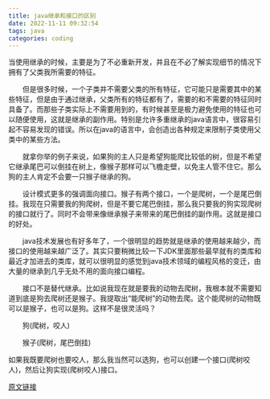 ```yaml
---
title: java继承和接口的区别
date: 2022-11-11 09:32:54
tags: java
categories: coding
---
```


当使用继承的时候，主要是为了不必重新开发，并且在不必了解实现细节的情况下拥有了父类我所需要的特征。

　　但是很多时候，一个子类并不需要父类的所有特征，它可能只是需要其中的某些特征，但是由于通过继承，父类所有的特征都有了，需要的和不需要的特征同时具备了。而那些子类实际上不需要用到的，有时候甚至是极力避免使用的特征也可以随便使用，这就是继承的副作用。特别是允许多重继承的java语言中，很容易引起不容易发现的错误。所以在java的语言中，会创造出各种规定来限制子类使用父类中的某些方法。

　　就拿你举的例子来说，如果狗的主人只是希望狗能爬比较低的树，但是不希望它继承尾巴可以倒挂在树上，像猴子那样可以飞檐走壁，以免主人管不住它。那么狗的主人肯定不会要一只猴子继承的狗。

　　设计模式更多的强调面向接口。猴子有两个接口，一个是爬树，一个是尾巴倒挂。我现在只需要我的狗爬树，但是不要它尾巴倒挂，那么我只要我的狗实现爬树的接口就行了。同时不会带来像继承猴子来带来的尾巴倒挂的副作用。这就是接口的好处。

　　java技术发展也有好多年了，一个很明显的趋势就是继承的使用越来越少，而接口的使用越来越广泛了。其实只要稍微比较一下JDK里面那些最早就有的类库和最近才加进去的类库，就可以很明显的感觉到java技术领域的编程风格的变迁，由大量的继承到几乎无处不用的面向接口编程。

　　接口不是替代继承。比如说我现在就是要我的动物去爬树，我根本就不需要知道到底是狗去爬树还是猴子。我提取出“能爬树”的动物去爬。这个能爬树的动物既可以是猴子，也可以是狗。这样不是很灵活吗？

　　狗(爬树，咬人)

　　猴子(爬树，尾巴倒挂)

如果我既要爬树也要咬人，那么我当然可以选狗，也可以创建一个接口(爬树咬人)，然后让狗实现(爬树咬人)接口。

[原文链接](https://blog.csdn.net/u012123938/article/details/46353251)
